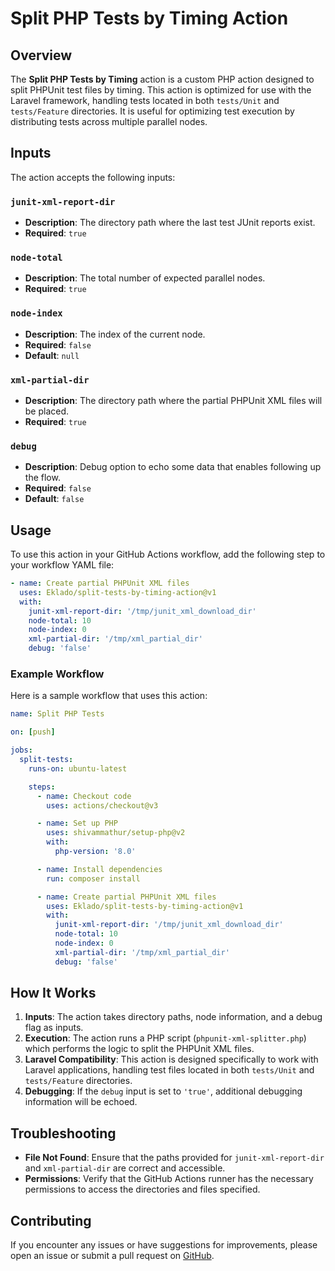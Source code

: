 # Split PHP Tests by Timing Action

## Overview

The **Split PHP Tests by Timing** action is a custom PHP action designed to split PHPUnit test files by timing.
This action is optimized for use with the Laravel framework, handling tests located in both `tests/Unit` and `tests/Feature` directories.
It is useful for optimizing test execution by distributing tests across multiple parallel nodes.

## Inputs

The action accepts the following inputs:

### `junit-xml-report-dir`

- **Description**: The directory path where the last test JUnit reports exist.
- **Required**: `true`

### `node-total`

- **Description**: The total number of expected parallel nodes.
- **Required**: `true`

### `node-index`

- **Description**: The index of the current node.
- **Required**: `false`
- **Default**: `null`

### `xml-partial-dir`

- **Description**: The directory path where the partial PHPUnit XML files will be placed.
- **Required**: `true`

### `debug`

- **Description**: Debug option to echo some data that enables following up the flow.
- **Required**: `false`
- **Default**: `false`

## Usage

To use this action in your GitHub Actions workflow, add the following step to your workflow YAML file:

```yaml
- name: Create partial PHPUnit XML files
  uses: Eklado/split-tests-by-timing-action@v1
  with:
    junit-xml-report-dir: '/tmp/junit_xml_download_dir'
    node-total: 10
    node-index: 0
    xml-partial-dir: '/tmp/xml_partial_dir'
    debug: 'false'
```

### Example Workflow

Here is a sample workflow that uses this action:

```yaml
name: Split PHP Tests

on: [push]

jobs:
  split-tests:
    runs-on: ubuntu-latest

    steps:
      - name: Checkout code
        uses: actions/checkout@v3

      - name: Set up PHP
        uses: shivammathur/setup-php@v2
        with:
          php-version: '8.0'

      - name: Install dependencies
        run: composer install

      - name: Create partial PHPUnit XML files
        uses: Eklado/split-tests-by-timing-action@v1
        with:
          junit-xml-report-dir: '/tmp/junit_xml_download_dir'
          node-total: 10
          node-index: 0
          xml-partial-dir: '/tmp/xml_partial_dir'
          debug: 'false'
```

## How It Works

1. **Inputs**: The action takes directory paths, node information, and a debug flag as inputs.
2. **Execution**: The action runs a PHP script (`phpunit-xml-splitter.php`) which performs the logic to split the PHPUnit XML files.
3. **Laravel Compatibility**: This action is designed specifically to work with Laravel applications, handling test files located in both `tests/Unit` and `tests/Feature` directories.
4. **Debugging**: If the `debug` input is set to `'true'`, additional debugging information will be echoed.

## Troubleshooting

- **File Not Found**: Ensure that the paths provided for `junit-xml-report-dir` and `xml-partial-dir` are correct and accessible.
- **Permissions**: Verify that the GitHub Actions runner has the necessary permissions to access the directories and files specified.

## Contributing

If you encounter any issues or have suggestions for improvements, please open an issue or submit a pull request on [GitHub](https://github.com/Eklado/split-tests-by-timing-action).

